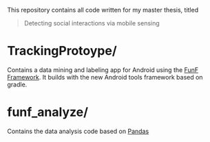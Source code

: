 
This repository contains all code written for my master thesis, titled

> Detecting social interactions via mobile sensing

# TrackingProtoype/

Contains a data mining and labeling app for Android using the [FunF Framework](http://www.funf.org/). It builds with the new Android tools framework based on gradle. 

# funf_analyze/

Contains the data analysis code based on [Pandas](http://pandas.pydata.org/) 

